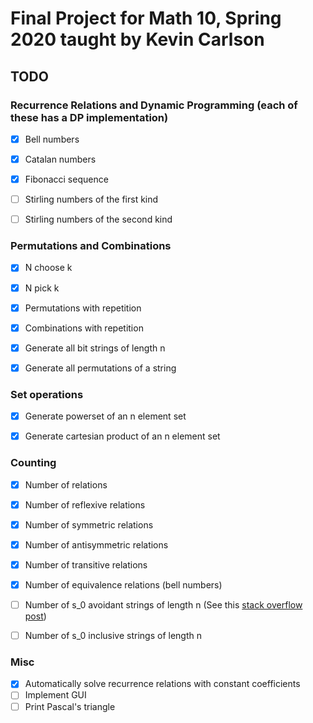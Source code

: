 # Final Project for Math 10, Spring 2020 taught by Kevin Carlson
## TODO
### Recurrence Relations and Dynamic Programming (each of these has a DP implementation)
- [x] Bell numbers
- [x] Catalan numbers
- [x] Fibonacci sequence
- [ ] Stirling numbers of the first kind
- [ ] Stirling numbers of the second kind


### Permutations and Combinations
- [x] N choose k
- [x] N pick k
- [x] Permutations with repetition
- [x] Combinations with repetition
- [x] Generate all bit strings of length n
- [x] Generate all permutations of a string


### Set operations
- [x] Generate powerset of an n element set
- [x] Generate cartesian product of an n element set


### Counting
- [x] Number of relations
- [x] Number of reflexive relations
- [x] Number of symmetric relations
- [x] Number of antisymmetric relations
- [x] Number of transitive relations
- [x] Number of equivalence relations (bell numbers)
- [ ] Number of s_0 avoidant strings of length n (See this [stack overflow post](https://softwareengineering.stackexchange.com/questions/273017/number-of-strings-containing-a-specific-substring))
- [ ] Number of s_0 inclusive strings of length n


### Misc
- [x] Automatically solve recurrence relations with constant coefficients
- [ ] Implement GUI
- [ ] Print Pascal's triangle
